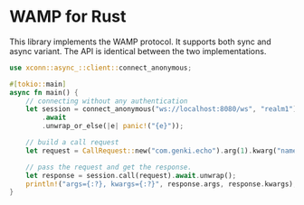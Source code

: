 # WAMP for Rust
This library implements the WAMP protocol. It supports both sync and async variant. The API is identical between the two
implementations.

```rust
use xconn::async_::client::connect_anonymous;

#[tokio::main]
async fn main() {
    // connecting without any authentication
    let session = connect_anonymous("ws://localhost:8080/ws", "realm1")
        .await
        .unwrap_or_else(|e| panic!("{e}"));

    // build a call request
    let request = CallRequest::new("com.genki.echo").arg(1).kwarg("name", "Robot");

    // pass the request and get the response.
    let response = session.call(request).await.unwrap();
    println!("args={:?}, kwargs={:?}", response.args, response.kwargs);
}
```
